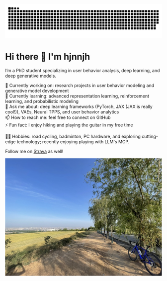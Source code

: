 <picture>
  <source media="(prefers-color-scheme: dark)" srcset="https://raw.githubusercontent.com/hjnnjh/hjnnjh/output/github-contribution-grid-snake-dark.svg" />
  <source media="(prefers-color-scheme: light)" srcset="https://raw.githubusercontent.com/hjnnjh/hjnnjh/output/github-contribution-grid-snake.svg" />
  <img alt="github-snake" src="https://raw.githubusercontent.com/hjnnjh/hjnnjh/output/github-contribution-grid-snake.svg" />
</picture>

# Hi there 👋 I'm hjnnjh

I’m a PhD student specializing in user behavior analysis, deep learning, and deep generative models.  

🔭 Currently working on: research projects in user behavior modeling and generative model development  
🌱 Currently learning: advanced representation learning, reinforcement learning, and probabilistic modeling  
💬 Ask me about: deep learning frameworks (PyTorch, JAX (JAX is really cool!)), VAEs, Neural TPPS, and user behavior analytics  
📫 How to reach me: feel free to connect on GitHub  
⚡ Fun fact: I enjoy hiking and playing the guitar in my free time  

🚴‍♂️ Hobbies: road cycling, badminton, PC hardware, and exploring cutting-edge technology; recently enjoying playing with LLM's MCP.  

Follow me on [Strava](https://strava.app.link/o1qJHdlBkTb) as well!

![Latest Cycling Activity](img/B20FE28F-0D74-473A-8371-8FB591C30A06_1_105_c.jpeg)
